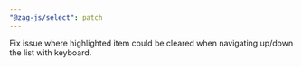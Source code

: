 ```yaml
---
"@zag-js/select": patch
---
```


Fix issue where highlighted item could be cleared when navigating up/down the list with keyboard.
